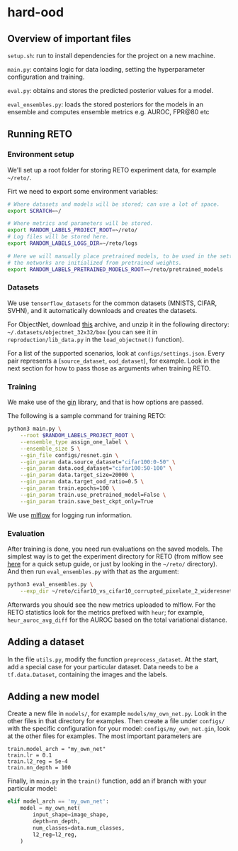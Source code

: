 # hard-ood

## Overview of important files
`setup.sh`: run to install dependencies for the project on a new machine.

`main.py`: contains logic for data loading, setting the hyperparameter configuration and training.

`eval.py`: obtains and stores the predicted posterior values for a model.

`eval_ensembles.py`: loads the stored posteriors for the models in an ensemble and computes ensemble metrics e.g. AUROC, FPR@80 etc

## Running RETO

### Environment setup

We'll set up a root folder for storing RETO experiment data, for example `~/reto/`.

Firt we need to export some environment variables:

```bash
# Where datasets and models will be stored; can use a lot of space.
export SCRATCH=~/

# Where metrics and parameters will be stored.
export RANDOM_LABELS_PROJECT_ROOT=~/reto/
# Log files will be stored here.
export RANDOM_LABELS_LOGS_DIR=~/reto/logs

# Here we will manually place pretrained models, to be used in the setting where
# the networks are initialized from pretrained weights.
export RANDOM_LABELS_PRETRAINED_MODELS_ROOT=~/reto/pretrained_models
```

### Datasets

We use `tensorflow_datasets` for the common datasets (MNISTS, CIFAR, SVHN), and it
automatically downloads and creates the datasets.

For ObjectNet, download [this](https://polybox.ethz.ch/index.php/s/6m334YlpiwJFU2C) archive, and unzip it in the following directory: `~/.datasets/objectnet_32x32/box` (you can see it in `reproduction/lib_data.py` in the `load_objectnet()` function).

For a list of the supported scenarios, look at `configs/settings.json`.
Every pair represents a (`source_dataset`, `ood_dataset`), for example.
Look in the next section for how to pass those as arguments when training RETO.

### Training

We make use of the [gin](https://github.com/google/gin-config) library,
and that is how options are passed.

The following is a sample command for training RETO:

```bash
python3 main.py \
    --root $RANDOM_LABELS_PROJECT_ROOT \
    --ensemble_type assign_one_label \
    --ensemble_size 5 \
    --gin_file configs/resnet.gin \
    --gin_param data.source_dataset="cifar100:0-50" \
    --gin_param data.ood_dataset="cifar100:50-100" \
    --gin_param data.target_size=20000 \
    --gin_param data.target_ood_ratio=0.5 \
    --gin_param train.epochs=100 \
    --gin_param train.use_pretrained_model=False \
    --gin_param train.save_best_ckpt_only=True
```

We use [mlflow](https://mlflow.org/) for logging run information.

### Evaluation

After training is done, you need run evaluations on the saved models.
The simplest way is to get the experiment directory for RETO (from mlflow see
[here](https://mlflow.org/docs/latest/quickstart.html) for a quick setup guide, or
just by looking in the `~/reto/` directory).
And then run `eval_ensembles.py` with that as the argument:

```bash
python3 eval_ensembles.py \
    --exp_dir ~/reto/cifar10_vs_cifar10_corrupted_pixelate_2_wideresnet_100ep_l2reg0.0005_depth28_lr0.1/assign_one_label/fa32685210274b78a7a6e6a29b8e05a6
```

Afterwards you should see the new metrics uploaded to mlflow. For the RETO
statistics look for the metrics prefixed with `heur`; for example,
`heur_auroc_avg_diff` for the AUROC based on the total variational distance.

## Adding a dataset

In the file `utils.py`, modify the function `preprocess_dataset`. At the start,
add a special case for your particular dataset.
Data needs to be a `tf.data.Dataset`, containing the images and the labels.


## Adding a new model

Create a new file in `models/`, for example `models/my_own_net.py`. Look in the
other files in that directory for examples.
Then create a file under `configs/` with the specific configuration for your
model: `configs/my_own_net.gin`, look at the other files for examples.
The most important parameters are
```
train.model_arch = "my_own_net"
train.lr = 0.1
train.l2_reg = 5e-4
train.nn_depth = 100
```

Finally, in `main.py` in the `train()` function, add an if branch with your
particular model:

```python
elif model_arch == 'my_own_net':
    model = my_own_net(
        input_shape=image_shape,
        depth=nn_depth,
        num_classes=data.num_classes,
        l2_reg=l2_reg,
    )
```
